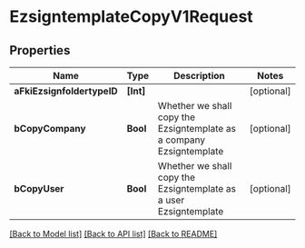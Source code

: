 # EzsigntemplateCopyV1Request

## Properties
Name | Type | Description | Notes
------------ | ------------- | ------------- | -------------
**aFkiEzsignfoldertypeID** | **[Int]** |  | [optional] 
**bCopyCompany** | **Bool** | Whether we shall copy the Ezsigntemplate as a company Ezsigntemplate | [optional] 
**bCopyUser** | **Bool** | Whether we shall copy the Ezsigntemplate as a user Ezsigntemplate | [optional] 

[[Back to Model list]](../README.md#documentation-for-models) [[Back to API list]](../README.md#documentation-for-api-endpoints) [[Back to README]](../README.md)


